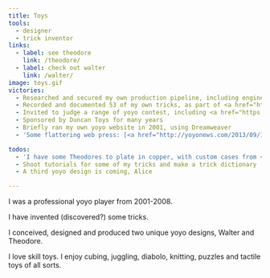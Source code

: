 ```yaml
---
title: Toys
tools:
  - designer
  - trick inventor
links:
  - label: see theodore
    link: /theodore/
  - label: check out walter
    link: /walter/
image: toys.gif
victories:
  - Researched and secured my own production pipeline, including engineering, manufacturing and finishing
  - Recorded and documented 53 of my own tricks, as part of <a href="http://365yoyotricks.com/tag/spencer-berry/" target="_blank">365 yoyo tricks</a> project (down at the moment, due to music rights issues)
  - Invited to judge a range of yoyo contest, including <a href="https://www.youtube.com/watch?v=k4TfA7jDskk" target="_blank">Finnish Nationals</a>
  - Sponsored by Duncan Toys for many years
  - Briefly ran my own yoyo website in 2001, using Dreamweaver
  - 'Some flattering web press: [<a href="http://yoyonews.com/2013/09/13/interview-spencer-berry">Interview</a>][<a href="http://yoyonews.com/2013/04/05/fixed-friday-play-like-a-wild-man-with-spencer-berry">Play like a wild man</a>][<a href="https://www.youtube.com/watch?v=toYcQoWjmBg">Video Interview </a>]'

todos:
  - 'I have some Theodores to plate in copper, with custom cases from <a href="https://artifactbags.com/" target ="_blank">Artifact</a>'
  - Shoot tutorials for some of my tricks and make a trick dictionary
  - A third yoyo design is coming, Alice

---
```

I was a professional yoyo player from 2001-2008.

I have invented (discovered?) some tricks.

I conceived, designed and produced two unique yoyo designs, Walter and Theodore.

I love skill toys. I enjoy cubing, juggling, diabolo, knitting, puzzles and tactile toys of all sorts.
